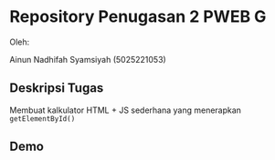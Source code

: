 # Repository Penugasan 2 PWEB G

Oleh:

Ainun Nadhifah Syamsiyah (5025221053)

## Deskripsi Tugas

Membuat kalkulator HTML + JS sederhana yang menerapkan `getElementById()`

## Demo
